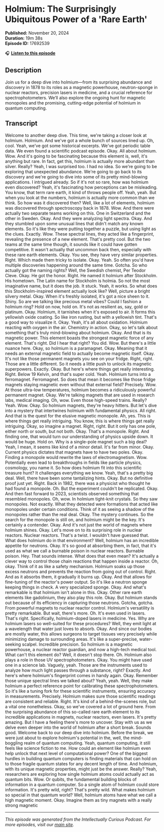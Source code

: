 # Holmium: The Surprisingly Ubiquitous Power of a 'Rare Earth'

**Published:** November 20, 2024  
**Duration:** 19m 38s  
**Episode ID:** 17692539

🎧 **[Listen to this episode](https://intellectuallycurious.buzzsprout.com/2529712/episodes/17692539-holmium-the-surprisingly-ubiquitous-power-of-a-'rare-earth')**

## Description

Join us for a deep dive into holmium—from its surprising abundance and discovery in 1878 to its roles as a magnetic powerhouse, neutron-sponge in nuclear reactors, precision lasers in medicine, and a crucial reference for spectrophotometers. We’ll also explore the ongoing hunt for magnetic monopoles and the promising, cutting-edge potential of holmium in quantum computing.

## Transcript

Welcome to another deep dive. This time, we're taking a closer look at holmium. Holmium. And we've got a whole bunch of sources lined up. Oh, cool. Yeah, we've got some historical excerpts. We've got periodic table data. We even found a scientific podcast episode. Okay. All about holmium. Wow. And it's going to be fascinating because this element is, well, it's anything but rare. In fact, get this, holmium is actually more abundant than silver. Really? Yeah, I was surprised too. I had no idea. So we're going to be exploring that unexpected abundance. We're going to go back to its discovery and we're going to dive into some of its pretty mind-blowing applications. I intrigued already. So if it's not so rare, how was holmium even discovered? Yeah, it's fascinating how perceptions can be misleading. You know, that term rare earth, it kind of throws people off. Yeah, yeah. But when you look at the numbers, holmium is actually more common than we think. So how was it discovered then? Well, like a lot of elements, holmium was discovered through spectroscopy back in 1878. Wow. And there were actually two separate teams working on this. One in Switzerland and the other in Sweden. Okay. And they were analyzing light spectra. Okay. And they stumbled upon some unusual lines that didn't match any known elements. So it's like they were putting together a puzzle, but using light as the clues. Exactly. Wow. These spectral lines, they acted like a fingerprint, revealing the presence of a new element. That's pretty cool. But the two teams at the same time though, it sounds like it could have gotten competitive. It wasn't actually that uncommon back then, especially with these rare earth elements. Okay. You see, they have very similar properties. Right. Which made them tricky to isolate. Okay. Yeah. So often you'd have multiple discoveries happening around the same time. Gotcha. So who actually got the naming rights? Well, the Swedish chemist, Per Teodor Cleve. Okay. He got the honor. Right. He named it holmium after Stockholm. His hometown. The Latin name for Stockholm is holmia. So not the most imaginative name, but it does the job. It stuck. Yeah, it works. So what does this Stockholm-inspired element actually look like? Well, picture a bright silvery metal. Okay. When it's freshly isolated, it's got a nice sheen to it. Shiny. So are we talking like precious metal vibes? Could I fashion a holmium ring? Hold on now, hold on. It's not as resilient as, say, gold or platinum. Okay. Holmium, it tarnishes when it's exposed to air. It forms this yellowish oxide coating. So like iron rusting, but with a yellowish tint. That's a good way to visualize it. Okay. Yeah, it's all about oxidation. Holmium reacting with oxygen in the air. Chemistry in action. Okay, so let's talk about something that's truly mind-blowing about holmium. Okay. And that is its magnetic power. This element boasts the strongest magnetic force of any element. That's right. Did I hear that right? You did. Wow. But there's a little nuance here. Okay, so holmium is a paramagnet. Okay. Meaning that it needs an external magnetic field to actually become magnetic itself. Okay. It's not like those permanent magnets you see on your fridge. Right, right. Those are a little different. So it needs a little push to unlock its magnetic superpowers. Exactly. Okay. But here's where things get really interesting. Right. Below 19 Kelvin, and that's super cold. Yeah. Holmium turns into a ferromagnet. Ferromagnet. So does that mean it becomes like those fridge magnets staying magnetic even without that external field? Precisely. Wow. At those ultra-low temperatures, holmium becomes a ridiculously powerful permanent magnet. Okay. We're talking magnets that are used in research labs, medical imaging. Oh, wow. Even those high-speed trains. Really? Yeah. Wow. Okay. So holmium magnets, they're heavy hitters. But let's dive into a mystery that intertwines holmium with fundamental physics. All right. And that is the quest for the elusive magnetic monopole. Ah, yes. This is where things get really intriguing. You know, this is where things get really intriguing. Okay, so imagine a magnet. Right, right. But it only has one pole, either north or south, but not both. Okay. That's a monopole. Right. And finding one, that would turn our understanding of physics upside down. It would be huge. Hold on. Why is a single-pole magnet such a big deal? Yeah, I mean, it seems like kind of a minor detail. It's far from minor. Okay. Current physics dictates that magnets have to have two poles. Okay. Finding a monopole would rewrite the laws of electromagnetism. Wow. Potentially even lead to breakthroughs in fields like particle physics, cosmology, you name it. So how does holmium fit into this scientific treasure hunt? It challenges everything we know. Yeah, that's a pretty big deal. Well, there have been some tantalizing hints. Okay. But no definitive proof just yet. Right. Back in 1982, there was a physicist who thought he had found a monopole. Oh. But the experiment couldn't be replicated. Okay. And then fast forward to 2023, scientists observed something that resembled monopoles. Oh, wow. In holmium tight-knit crystals. So they saw monopoles. Not exactly. What they detected were formations that acted like monopoles under certain conditions. Think of it as seeing a shadow of the monopoles rather than the real deal. Okay. The mystery continues. So the search for the monopole is still on, and holmium might be the key. It's certainly a contender. Okay. And it's not just the world of magnets where holmium shines. Okay. Let's move on to its surprising role in nuclear reactors. Nuclear reactors. That's a twist. I wouldn't have guessed that. What does holmium do in that environment? Well, holmium has an incredible appetite for neutrons. Okay. It's so good at absorbing them, in fact, that it's used as what we call a burnable poison in nuclear reactors. Burnable poison. Hey. That sounds intense. What does that even mean? It's actually a clever way to control those chain reactions that happen inside a reactor. Oh, okay. Think of it as like a safety mechanism. Holmium soaks up those excess neutrons and prevents the reaction from going out of control. Right. And as it absorbs them, it gradually it burns up. Okay. And that allows for fine-tuning of the reactor's power output. So it's like a neutron sponge keeping things in check. A very specialized sponge. Okay. And what's remarkable is that holmium isn't alone in this. Okay. Other rare earth elements like gadolinium, they also play this role. Okay. But holmium stands out because of its efficiency in capturing those neutrons. Gotcha, gotcha. From powerful magnets to nuclear reactor control. Holmium's versatility is pretty remarkable. But wait, there's more. Oh. It's even used in lasers. That's right. Specifically, holmium-doped lasers in medicine. Yes. Why are holmium lasers so well-suited for these procedures? Well, they emit light at a wavelength that water just loves to absorb. Okay. And since our bodies are mostly water, this allows surgeons to target tissues very precisely while minimizing damage to surrounding areas. It's like a super-precise, water-seeking scalpel. Incredible precision. So holmium is a magnetic powerhouse, a nuclear reactor guardian, and now a high-tech medical tool. What can't this element do? Well, it doesn't stop there. Oh. Holmium also plays a role in those UV spectrophotometers. Okay. You might have used one in a science lab. Vaguely, yeah. Those are the instruments used to analyze how much light passes through a substance, right? Exactly. And here's where holmium's fingerprint comes in handy again. Okay. Remember those unique spectral lines we talked about? Yeah, yeah. Well, they make holmium a perfect reference point for calibrating these spectrophotometers. So it's like a tuning fork for these scientific instruments, ensuring accuracy in measurements. Precisely. Holmium makes sure those scientific readings are consistent and reliable. Right. It's kind of a behind-the-scenes role, but a vital one nonetheless. Okay, so we've covered a lot of ground here. From the surprising abundance of this so-called rare earth element to its incredible applications in magnets, nuclear reactors, even lasers. It's pretty amazing. But I have a feeling there's more to uncover. Stay with us as we delve even deeper into the world of holmium after a short break. Sounds good. Welcome back to our deep dive into holmium. Before the break, we were just about to explore holmium's potential in the, well, the mind-boggling realm of quantum computing. Yeah, quantum computing, it still feels like science fiction to me. How could an element like holmium even help unlock that next level of computational power? One of the biggest hurdles in building quantum computers is finding materials that can hold on to those fragile quantum states for any decent length of time. And holmium, with its unique magnetic properties, might just be the answer. Really? Yeah, researchers are exploring how single holmium atoms could actually act as quantum bits. Wow. Or qubits, the fundamental building blocks of information in a quantum computer. So a single atom of holmium could store information. It's pretty wild, right? That's pretty wild. What makes holmium so special in that quantum world? Well, holmium atoms have what we call a high magnetic moment. Okay. Imagine them as tiny magnets with a really strong magnetic

---
*This episode was generated from the Intellectually Curious Podcast. For more episodes, visit our [main site](https://intellectuallycurious.buzzsprout.com).*
